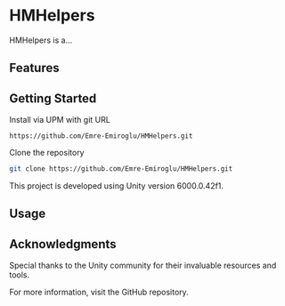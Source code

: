 # HMHelpers
HMHelpers is a...

## Features

## Getting Started
Install via UPM with git URL

`https://github.com/Emre-Emiroglu/HMHelpers.git`

Clone the repository
```bash
git clone https://github.com/Emre-Emiroglu/HMHelpers.git
```
This project is developed using Unity version 6000.0.42f1.

## Usage

## Acknowledgments
Special thanks to the Unity community for their invaluable resources and tools.

For more information, visit the GitHub repository.
